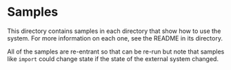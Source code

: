 # Samples
This directory contains samples in each directory that show how
to use the system. For more information on each one, see the README
in its directory.

All of the samples are re-entrant so that can be re-run but note
that samples like `import` could change state if the state of
the external system changed.
